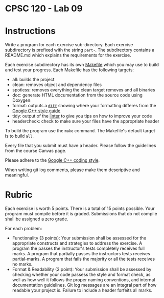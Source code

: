 # CPSC 120 - Lab 09

# Instructions

Write a program for each exercise sub-directory. Each exercise subdirectory is prefixed with the string `part-`. The subdirectory contains a README.md which explains the requirements for the exercise.

Each exercise subdirectory has its own [Makefile](https://en.wikipedia.org/wiki/Makefile) which you may use to build and test your progress. Each Makefile has the following targets:

* all: builds the project
* clean: removes object and dependency files
* spotless: removes everything the clean target removes and all binaries
* doc: generate HTML documentation from the source code using Doxygen
* format: outputs a [`diff`](https://en.wikipedia.org/wiki/Diff) showing where your formatting differes from the [Google C++ style guide](https://google.github.io/styleguide/cppguide.html)
* tidy: output of the [linter](https://en.wikipedia.org/wiki/Lint_(software)) to give you tips on how to improve your code
* headercheck: check to make sure your files have the appropriate header

To build the program use the `make` command. The Makefile's default target is to build `all`.

Every file that you submit must have a header. Please follow the guidelines from the course Canvas page.

Please adhere to the [Google C++ coding style](https://google.github.io/styleguide/cppguide.html).

When writing git log comments, please make them descriptive and meaningful.

# Rubric

Each exercise is worth 5 points. There is a total of 15 points possible. Your program must compile before it is graded. Submissions that do not compile shall be assigned a zero grade.

For each problem:

* Functionality (3 points): Your submission shall be assessed for the appropriate constructs and strategies to address the exercise. A program the passes the instructor's tests completely receives full marks. A program that partially passes the instructors tests receives partial-marks. A program that fails the majority or all the tests receives no marks.
* Format & Readability (2 point): Your submission shall be assessed by checking whether your code passess the style and format check, as well as how well it follows the proper naming conventions, and internal documentation guidelines. Git log messages are an integral part of how readable your project is. Failure to include a header forfeits all marks.

